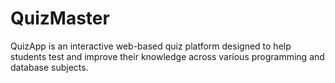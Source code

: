 # QuizMaster
QuizApp is an interactive web-based quiz platform designed to help students test and improve their knowledge across various programming and database subjects.
